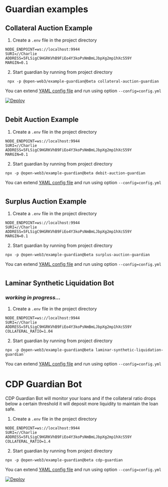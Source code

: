 # Guardian examples

## Collateral Auction Example

1. Create a `.env` file in the project directory

```
NODE_ENDPOINT=ws://localhost:9944
SURI=//Charlie
ADDRESS=5FLSigC9HGRKVhB9FiEo4Y3koPsNmBmLJbpXg2mp1hXcS59Y
MARGIN=0.1
```

2. Start guardian by running from project directory

```shell
 npx -p @open-web3/example-guardian@beta collateral-auction-guardian
```

You can extend [YAML config file](resources/collateral-auction-guardian.yml) and run using option `--config=config.yml`

[![Deploy](https://www.herokucdn.com/deploy/button.svg)](https://heroku.com/deploy?template=https://github.com/AcalaNetwork/collateral-auction-bot-template)

#

## Debit Auction Example

1. Create a `.env` file in the project directory

```
NODE_ENDPOINT=ws://localhost:9944
SURI=//Charlie
ADDRESS=5FLSigC9HGRKVhB9FiEo4Y3koPsNmBmLJbpXg2mp1hXcS59Y
MARGIN=0.1
```

2. Start guardian by running from project directory

```shell
npx -p @open-web3/example-guardian@beta debit-auction-guardian
```

You can extend [YAML config file](resources/debit-auction-guardian.yml) and run using option `--config=config.yml`

#

## Surplus Auction Example

1. Create a `.env` file in the project directory

```
NODE_ENDPOINT=ws://localhost:9944
SURI=//Charlie
ADDRESS=5FLSigC9HGRKVhB9FiEo4Y3koPsNmBmLJbpXg2mp1hXcS59Y
MARGIN=0.1
```

2. Start guardian by running from project directory

```shell
npx -p @open-web3/example-guardian@beta surplus-auction-guardian
```

You can extend [YAML config file](resources/surplus-auction-guardian.yml) and run using option `--config=config.yml`

#

## Laminar Synthetic Liquidation Bot

### _working in progress..._

1. Create a `.env` file in the project directory

```
NODE_ENDPOINT=ws://localhost:9944
SURI=//Charlie
ADDRESS=5FLSigC9HGRKVhB9FiEo4Y3koPsNmBmLJbpXg2mp1hXcS59Y
COLLATERAL_RATIO=1.04
```

2. Start guardian by running from project directory

```shell
npx -p @open-web3/example-guardian@beta laminar-synthetic-liquidation-guardian`
```

You can extend [YAML config file](resources/laminar-synthetic-liquidation-guardian.yml) and run using option `--config=config.yml`

#

# CDP Guardian Bot

CDP Guardian Bot will monitor your loans and if the collateral ratio drops
below a certain threshold it will deposit more liquidity to maintain the loan safe.

1. Create a `.env` file in the project directory

```
NODE_ENDPOINT=ws://localhost:9944
SURI=//Charlie
ADDRESS=5FLSigC9HGRKVhB9FiEo4Y3koPsNmBmLJbpXg2mp1hXcS59Y
COLLATERAL_RATIO=1.4
```

2. Start guardian by running from project directory

```shell
npx -p @open-web3/example-guardian@beta cdp-guardian
```

You can extend [YAML config file](resources/cdp-guardian.yml) and run using option `--config=config.yml`

[![Deploy](https://www.herokucdn.com/deploy/button.svg)](https://heroku.com/deploy?template=https://github.com/AcalaNetwork/cdp-bot-template)
